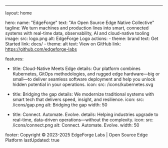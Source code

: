 ---
layout: home

hero:
  name: "EdgeForge"
  text: "An Open Source Edge Native Collective"
  tagline: We turn machines and production lines into smart, connected systems with real-time data, observability, AI and cloud-native tooling
  image:
    src: logo.png
    alt: EdgeForge Logo
  actions:
    - theme: brand
      text: Get Started
      link: docs/
    - theme: alt
      text: View on GitHub
      link: https://github.com/edgeforge-labs

features:
  - title: Cloud-Native Meets Edge
    details: Our platform combines Kubernetes, GitOps methodologies, and rugged edge hardware—big or small—to deliver seamless software deployment and help you unlock hidden potential in your operations.
    icon: 
      src: /icons/kubernetes.svg

  - title: Bridging the gap
    details: We modernize traditional systems with smart tech that delivers speed, insight, and resilience.
    icon: 
      src: /icons/gap.png
      alt: Bridging the gap
      width: 50

  - title: Connect. Automate. Evolve.
    details: Helping industries upgrade to real-time, data-driven operations—without the complexity.
    icon: 
      src: /icons/connect.png
      alt: Connect. Automate. Evolve.
      width: 50



footer: Copyright © 2023-2025 EdgeForge Labs | Open Source Edge Platform
lastUpdated: true